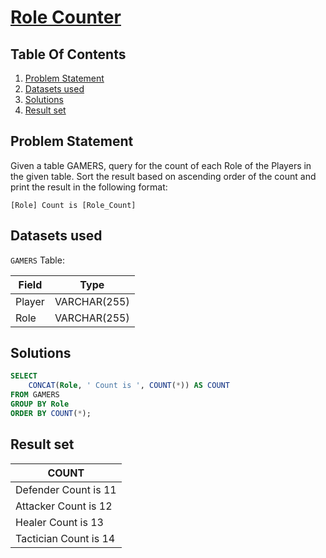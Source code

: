 # [Role Counter](https://www.interviewbit.com/problems/role-counter/)

## Table Of Contents
1. [Problem Statement](#problem-statement)
2. [Datasets used](#datasets-used)
3. [Solutions](#solutions)
4. [Result set](#result-set)

## Problem Statement

Given a table GAMERS, query for the count of each Role of the Players in the given table. Sort the result based on ascending order of the count and print the result in the following format:

```[Role] Count is [Role_Count]```

## Datasets used

```GAMERS``` Table:

| Field  | Type         |
| ------ | ------------ |
| Player | VARCHAR(255) |
| Role   | VARCHAR(255) |

## Solutions

```sql
SELECT
    CONCAT(Role, ' Count is ', COUNT(*)) AS COUNT
FROM GAMERS
GROUP BY Role
ORDER BY COUNT(*);
```

## Result set

| **COUNT**             |
| --------------------- |
| Defender Count is 11  |
| Attacker Count is 12  |
| Healer Count is 13    |
| Tactician Count is 14 |
